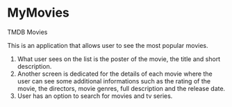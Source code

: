 # MyMovies
TMDB Movies

This is an application that allows user to see the most popular movies. 
1. What user sees on the list is the poster of the movie, the title and short description.
2. Another screen is dedicated for the details of each movie where the user can see some additional informations
such as the rating of the movie, the directors, movie genres, full description and the release date.
3. User has an option to search for movies and tv series.
